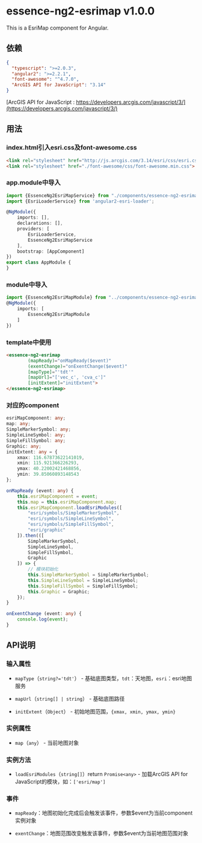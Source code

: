 # essence-ng2-esrimap v1.0.0

This is a EsriMap component for Angular.

## 依赖
```json
{
  "typescript": ">=2.0.3",
  "angular2": ">=2.2.1",
  "font-awesome": "^4.7.0",
  "ArcGIS API for JavaScript": "3.14"
}
```

[ArcGIS API for JavaScript : https://developers.arcgis.com/javascript/3/](https://developers.arcgis.com/javascript/3/)

## 用法

### index.html引入esri.css及font-awesome.css
```html
<link rel="stylesheet" href="http://js.arcgis.com/3.14/esri/css/esri.css">
<link rel="stylesheet" href="./font-awesome/css/font-awesome.min.css">
```

### app.module中导入
```typescript
import {EssenceNg2EsriMapService} from "./components/essence-ng2-esrimap/essence-ng2-esrimap.service";
import {EsriLoaderService} from 'angular2-esri-loader';

@NgModule({
    imports: [],
    declarations: [],
    providers: [
		EsriLoaderService,
		EssenceNg2EsriMapService
	],
    bootstrap: [AppComponent]
})
export class AppModule {
}
```

### module中导入
```typescript
import {EssenceNg2EsriMapModule} from "../components/essence-ng2-esrimap";
@NgModule({
    imports: [
        EssenceNg2EsriMapModule
    ]
})
```

### template中使用
```html
<essence-ng2-esrimap
        (mapReady)="onMapReady($event)"
        (exentChange)="onExentChange($event)"
        [mapType]="'tdt'"
        [mapUrl]="['vec_c', 'cva_c']"
        [initExtent]="initExtent">
</essence-ng2-esrimap>
```

### 对应的component
```typescript
esriMapComponent: any;
map: any;
SimpleMarkerSymbol: any;
SimpleLineSymbol: any;
SimpleFillSymbol: any;
Graphic: any;
initExtent: any = {
    xmax: 116.67873622141019,
    xmin: 115.921366226293,
    ymax: 40.22002421468856,
    ymin: 39.85060893148543
};

onMapReady (event: any) {
    this.esriMapComponent = event;
    this.map = this.esriMapComponent.map;
    this.esriMapComponent.loadEsriModules([
        "esri/symbols/SimpleMarkerSymbol",
        "esri/symbols/SimpleLineSymbol",
        "esri/symbols/SimpleFillSymbol",
        "esri/graphic"
    ]).then(([
        SimpleMarkerSymbol,
        SimpleLineSymbol,
        SimpleFillSymbol,
        Graphic
    ]) => {
        // 模块初始化
        this.SimpleMarkerSymbol = SimpleMarkerSymbol;
        this.SimpleLineSymbol = SimpleLineSymbol;
        this.SimpleFillSymbol = SimpleFillSymbol;
        this.Graphic = Graphic;
    });
}

onExentChange (event: any) {
    console.log(event);
}
```

## API说明

### 输入属性

- `mapType`（`string?='tdt'`） - 基础底图类型，`tdt`：天地图，`esri`：esri地图服务

- `mapUrl`（`string[] | string`） - 基础底图路径

- `initExtent`（`Object`） - 初始地图范围，`{xmax, xmin, ymax, ymin}`

### 实例属性

- `map`（`any`） - 当前地图对象

### 实例方法

- `loadEsriModules`（`string[]`）return `Promise<any>` - 加载ArcGIS API for JavaScript的模块，如：`['esri/map']`

### 事件

- `mapReady`：地图初始化完成后会触发该事件，参数$event为当前component实例对象

- `exentChange`：地图范围改变触发该事件，参数$event为当前地图范围对象
